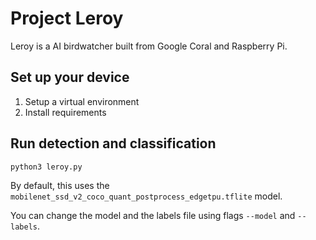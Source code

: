 # Project Leroy 

Leroy is a AI birdwatcher built from Google Coral and Raspberry Pi.  

## Set up your device
1. Setup a virtual environment
2. Install requirements

## Run detection and classification

```
python3 leroy.py
```

By default, this uses the ```mobilenet_ssd_v2_coco_quant_postprocess_edgetpu.tflite``` model.

You can change the model and the labels file using flags ```--model``` and ```--labels```.

